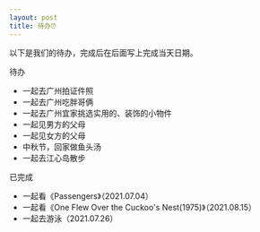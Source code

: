 ```yaml
---
layout: post
title: 待办⏰
---
```


以下是我们的待办，完成后在后面写上完成当天日期。

待办

- 一起去广州拍证件照
- 一起去广州吃胖哥俩
- 一起去广州宜家挑选实用的、装饰的小物件
- 一起见男方的父母
- 一起见女方的父母
- 中秋节，回家做鱼头汤
- 一起去江心岛散步

已完成

- 一起看《Passengers》（2021.07.04）
- 一起看《One Flew Over the Cuckoo's Nest(1975)》（2021.08.15）
- 一起去游泳（2021.07.26）
